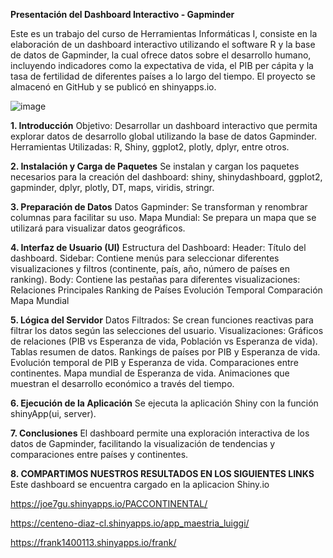 **Presentación del Dashboard Interactivo - Gapminder**

Este es un trabajo del curso de Herramientas Informáticas I, consiste en la elaboración de un dashboard interactivo 
utilizando el software R y la base de datos de Gapminder, la cual ofrece datos sobre el desarrollo humano, incluyendo 
indicadores como la expectativa de vida, el PIB per cápita y la tasa de fertilidad de diferentes países a lo largo del 
tiempo. El proyecto se almacenó en GitHub y se publicó en shinyapps.io.

![image](https://github.com/user-attachments/assets/562b6484-0dd9-493a-a5ec-7241b46589e8)

**1. Introducción**
Objetivo: Desarrollar un dashboard interactivo que permita explorar datos de desarrollo global utilizando la base de datos Gapminder.
Herramientas Utilizadas: R, Shiny, ggplot2, plotly, dplyr, entre otros.


**2. Instalación y Carga de Paquetes**
Se instalan y cargan los paquetes necesarios para la creación del dashboard:
shiny, shinydashboard, ggplot2, gapminder, dplyr, plotly, DT, maps, viridis, stringr.


**3. Preparación de Datos**
Datos Gapminder: Se transforman y renombrar columnas para facilitar su uso.
Mapa Mundial: Se prepara un mapa que se utilizará para visualizar datos geográficos.


**4. Interfaz de Usuario (UI)**
Estructura del Dashboard:
Header: Título del dashboard.
Sidebar: Contiene menús para seleccionar diferentes visualizaciones y filtros (continente, país, año, número de países en ranking).
Body: Contiene las pestañas para diferentes visualizaciones:
Relaciones Principales
Ranking de Países
Evolución Temporal
Comparación
Mapa Mundial


**5. Lógica del Servidor**
Datos Filtrados: Se crean funciones reactivas para filtrar los datos según las selecciones del usuario.
Visualizaciones:
Gráficos de relaciones (PIB vs Esperanza de vida, Población vs Esperanza de vida).
Tablas resumen de datos.
Rankings de países por PIB y Esperanza de vida.
Evolución temporal de PIB y Esperanza de vida.
Comparaciones entre continentes.
Mapa mundial de Esperanza de vida.
Animaciones que muestran el desarrollo económico a través del tiempo.

**6. Ejecución de la Aplicación**
Se ejecuta la aplicación Shiny con la función shinyApp(ui, server).


**7. Conclusiones**
El dashboard permite una exploración interactiva de los datos de Gapminder, facilitando la visualización de tendencias y comparaciones entre países y continentes.

**8. COMPARTIMOS NUESTROS RESULTADOS EN LOS SIGUIENTES LINKS**
Este dashboard se encuentra cargado en la aplicacion Shiny.io

https://joe7gu.shinyapps.io/PACCONTINENTAL/


https://centeno-diaz-cl.shinyapps.io/app_maestria_luiggi/


https://frank1400113.shinyapps.io/frank/
